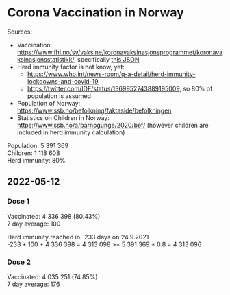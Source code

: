 # Corona Vaccination in Norway

Sources:

- Vaccination: <https://www.fhi.no/sv/vaksine/koronavaksinasjonsprogrammet/koronavaksinasjonsstatistikk/>, specifically [this JSON](https://www.fhi.no/api/chartdata/api/99119)
- Herd immunity factor is not know, yet:
  - <https://www.who.int/news-room/q-a-detail/herd-immunity-lockdowns-and-covid-19>
  - <https://twitter.com/IDF/status/1369952743889195009>, so 80% of population is assumed
- Population of Norway: <https://www.ssb.no/befolkning/faktaside/befolkningen>
- Statistics on Children in Norway: https://www.ssb.no/a/barnogunge/2020/bef/ (however children are included in herd immunity calculation)

Population: 5 391 369  
Children: 1 118 608  
Herd immunity: 80%  

## 2022-05-12

### Dose 1

Vaccinated: 4 336 398 (80.43%)  
7 day average: 100

Herd immunity reached in -233 days on 24.9.2021  
-233 * 100 + 4 336 398 = 4 313 098 >= 5 391 369 * 0.8 = 4 313 096

### Dose 2

Vaccinated: 4 035 251 (74.85%)  
7 day average: 176

